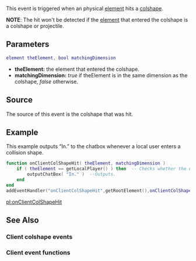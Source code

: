 This event is triggered when an physical [element](/docs/element.md "wikilink") hits a [colshape](/colshape.md "wikilink").

**NOTE**: The hit won't be detected if the [element](/docs/element.md "wikilink") that entered the colshape is a colshape or projectile.

Parameters
----------

``` lua
element theElement, bool matchingDimension
```

-   **theElement:** the element that entered the colshape.
-   **matchingDimension:** *true* if theElement is in the same dimension as the colshape, *false* otherwise.

Source
------

The source of this event is the colshape that was hit.

Example
-------

This example outputs “In.” to the chatbox whenever a local user enters a collision shape.

``` lua
function onClientColShapeHit( theElement, matchingDimension )
    if ( theElement == getLocalPlayer() ) then  -- Checks whether the entering element is the local player
        outputChatBox( "In." )  --Outputs.
    end
end
addEventHandler("onClientColShapeHit",getRootElement(),onClientColShapeHit)
```

[pl:onClientColShapeHit](/docs/pl:onclientcolshapehit.md "wikilink")

See Also
--------

### Client colshape events

### Client event functions
